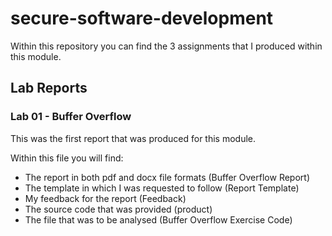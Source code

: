 # secure-software-development
Within this repository you can find the 3 assignments that I produced within this module.
## Lab Reports
### Lab 01 - Buffer Overflow 
This was the first report that was produced for this module. 

Within this file you will find: 
* The report in both pdf and docx file formats (Buffer Overflow Report) 
* The template in which I was requested to follow (Report Template)
* My feedback for the report (Feedback)
* The source code that was provided (product)
* The file that was to be analysed (Buffer Overflow Exercise Code)